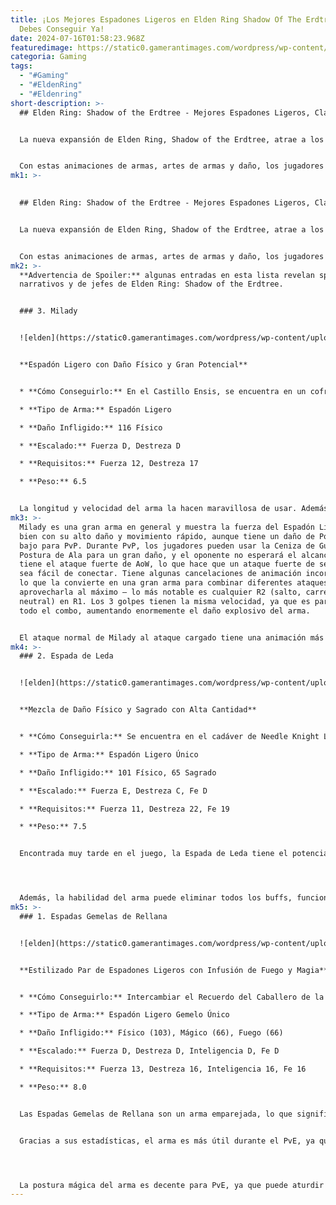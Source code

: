 ```yaml
---
title: ¡Los Mejores Espadones Ligeros en Elden Ring Shadow Of The Erdtree que
  Debes Conseguir Ya!
date: 2024-07-16T01:58:23.968Z
featuredimage: https://static0.gamerantimages.com/wordpress/wp-content/uploads/2024/07/elden-ring-shadow-of-the-erdtree-best-light-greatswords-ranked.jpg?q=49&fit=crop&w=1100&h=618&dpr=2
categoria: Gaming
tags:
  - "#Gaming"
  - "#EldenRing"
  - "#Eldenring"
short-description: >-
  ## Elden Ring: Shadow of the Erdtree - Mejores Espadones Ligeros, Clasificados


  La nueva expansión de Elden Ring, Shadow of the Erdtree, atrae a los jugadores de vuelta al juego con la promesa de nuevas armas para blandir, armaduras para llevar, áreas para explorar y jefes para derrotar. Entre el nuevo arsenal, el tipo de arma Espadón Ligero destaca para muchos jugadores.


  Con estas animaciones de armas, artes de armas y daño, los jugadores pueden reclamar la victoria tanto en PvE como en PvP con estilo. Los Espadones Ligeros varían
mk1: >-
  

  ## Elden Ring: Shadow of the Erdtree - Mejores Espadones Ligeros, Clasificados


  La nueva expansión de Elden Ring, Shadow of the Erdtree, atrae a los jugadores de vuelta al juego con la promesa de nuevas armas para blandir, armaduras para llevar, áreas para explorar y jefes para derrotar. Entre el nuevo arsenal, el tipo de arma Espadón Ligero destaca para muchos jugadores.


  Con estas animaciones de armas, artes de armas y daño, los jugadores pueden reclamar la victoria tanto en PvE como en PvP con estilo. Los Espadones Ligeros varían desde ser infusibles, tener múltiples daños elementales y una arma única con una ceniza de guerra exclusiva (y rápida) que purga buffs.
mk2: >-
  **Advertencia de Spoiler:** algunas entradas en esta lista revelan spoilers
  narrativos y de jefes de Elden Ring: Shadow of the Erdtree.


  ### 3. Milady


  ![elden](https://static0.gamerantimages.com/wordpress/wp-content/uploads/2024/07/milady.jpg?q=70&fit=crop&w=1500&dpr=1 "elden")


  **Espadón Ligero con Daño Físico y Gran Potencial**


  * **Cómo Conseguirlo:** En el Castillo Ensis, se encuentra en un cofre en la cima de una torre de vigilancia.

  * **Tipo de Arma:** Espadón Ligero

  * **Daño Infligido:** 116 Físico

  * **Escalado:** Fuerza D, Destreza D

  * **Requisitos:** Fuerza 12, Destreza 17

  * **Peso:** 6.5


  La longitud y velocidad del arma la hacen maravillosa de usar. Además, el gran paso hacia adelante en cada ataque aumenta su alcance. El ataque fuerte es rápido tanto en el inicio como en el enfriamiento. Es bueno para cenizas de empuje y cenizas de corte, lo que lo hace sólido para cualquier infusión. Milady fue diseñada para ser usada con efectos de estado como frío o sangrado, y funciona genial con el Talismán de la Insignia de Espada Alada. Con una infusión de calidad de 55 en Fuerza y 55 en Destreza — con la Insignia de Espada Alada Podrida, el Talismán de la Prótesis de Millicent y la Lágrima Agrietada Espinosa — el jugador puede alcanzar alrededor de 900 AR sin buffs. Otras opciones fuertes incluyen el Talismán de la Cresta Filigrana de Caria, el Talismán de Shard of Alexander, el Talismán de Bendición Azul y el Talismán de Camafeo de Rellana.
mk3: >-
  Milady es una gran arma en general y muestra la fuerza del Espadón Ligero muy
  bien con su alto daño y movimiento rápido, aunque tiene un daño de Poise muy
  bajo para PvP. Durante PvP, los jugadores pueden usar la Ceniza de Guerra de
  Postura de Ala para un gran daño, y el oponente no esperará el alcance que
  tiene el ataque fuerte de AoW, lo que hace que un ataque fuerte de seguimiento
  sea fácil de conectar. Tiene algunas cancelaciones de animación incorporadas,
  lo que la convierte en una gran arma para combinar diferentes ataques y
  aprovecharla al máximo — lo más notable es cualquier R2 (salto, carrera,
  neutral) en R1. Los 3 golpes tienen la misma velocidad, ya que es parte de
  todo el combo, aumentando enormemente el daño explosivo del arma.


  El ataque normal de Milady al ataque cargado tiene una animación más corta, por lo que si el jugador necesita iniciar un ataque rápido contra un enemigo sin armadura, stunear con un ataque normal le da tiempo suficiente para ejecutar un ataque cargado muy rápido. El ataque cargado en carrera tiene una animación de transición a otro ataque cargado, por lo que los jugadores pueden hacer dos ataques fuertes muy rápidos en sucesión con 4 golpes en total — y un jugador puede hacer todo esto en rápida sucesión si tiene suficiente stamina.
mk4: >-
  ### 2. Espada de Leda


  ![elden](https://static0.gamerantimages.com/wordpress/wp-content/uploads/2024/07/leda-sword.jpg?q=70&fit=crop&w=1500&dpr=1 "elden")


  **Mezcla de Daño Físico y Sagrado con Alta Cantidad**


  * **Cómo Conseguirla:** Se encuentra en el cadáver de Needle Knight Leda en Enir-Ilim junto con la Armadura de Leda después de derrotar a ella y al resto de los seguidores de Miquella.

  * **Tipo de Arma:** Espadón Ligero Único

  * **Daño Infligido:** 101 Físico, 65 Sagrado

  * **Escalado:** Fuerza E, Destreza C, Fe D

  * **Requisitos:** Fuerza 11, Destreza 22, Fe 19

  * **Peso:** 7.5


  Encontrada muy tarde en el juego, la Espada de Leda tiene el potencial de ser el arma definitoria para una construcción. La Ceniza de Guerra incorporada del arma, Needle Piercer, escala con el AR del jugador en lugar de su estadística de Fe, y las agujas mismas infligen daño de perforación (y pueden ser potenciadas por el Talismán de la Lanza). Incluso si no se usan ambas manos, el jugador puede fácilmente activar efectos de golpe múltiple (Insignia de Espada Alada Podrida, Prótesis de Millicent, Lágrima Agrietada Espinosa) usando el excelente conjunto de movimientos del Espadón Ligero y potencialmente eludir el daño relativamente bajo de Needle Piercer gracias a su rápida velocidad de lanzamiento.




  Además, la habilidad del arma puede eliminar todos los buffs, funcionando básicamente como la Incantación de la Ley de Regresión mientras también inflige daño. El arma está mucho más inclinada hacia el escalado en Destreza que en Fe, pero se defiende bastante bien contra el contenido del DLC en +10 incluso sin una construcción optimizada. Su Ceniza de Guerra tiene un área de impacto en el golpe del arma también y hace un gran daño para lo rápido y permisivo que es. Su mini-efecto de la Ley de Regresión entra en juego contra enemigos que usan buffs como los Soldados de Messmer, y puede ser bastante potente en PvP.
mk5: >-
  ### 1. Espadas Gemelas de Rellana


  ![elden](https://static0.gamerantimages.com/wordpress/wp-content/uploads/2024/07/rellana-twin-blades.jpg?q=70&fit=crop&w=1500&dpr=1 "elden")


  **Estilizado Par de Espadones Ligeros con Infusión de Fuego y Magia**


  * **Cómo Conseguirlo:** Intercambiar el Recuerdo del Caballero de la Luna Gemela con Enia en la Mesa Redonda para recibir esta arma.

  * **Tipo de Arma:** Espadón Ligero Gemelo Único

  * **Daño Infligido:** Físico (103), Mágico (66), Fuego (66)

  * **Escalado:** Fuerza D, Destreza D, Inteligencia D, Fe D

  * **Requisitos:** Fuerza 13, Destreza 16, Inteligencia 16, Fe 16

  * **Peso:** 8.0


  Las Espadas Gemelas de Rellana son un arma emparejada, lo que significa que el jugador solo necesita una copia para blandirlas a dos manos. El uso de la espada depende de la mano en que se blanda. Esto permite a las construcciones dedicadas a Inteligencia o Fe usar solo la espada que se adapte a su construcción y potencialmente combinarla con una infusión de Milady en la otra mano. Sin embargo, esto también significa que no se puede usar a dos manos para utilizar un par de espadas de Inteligencia. El arma de la mano izquierda siempre será la hoja de Fuego (Fe), incluso si se equipan dos juegos de las Espadas Gemelas de Rellana.


  Gracias a sus estadísticas, el arma es más útil durante el PvE, ya que la postura de fuego puede destruir incluso al Avatar del Scadutree si el jugador logra acertar justo en la cabeza. Un jugador puede potencialmente casi eliminar a un enemigo con solo 50 de Fe y al nivel 10.




  La postura mágica del arma es decente para PvE, ya que puede aturdir a la mayoría de los enemigos y funciona bien como una herramienta de control de multitudes o para acabar con un enemigo a media distancia. El arma obtiene escalado C en las cuatro estadísticas, pero no obtiene mucho escalado de Inteligencia y Fe fuera de la Ceniza de Guerra. En general, es un arma estilizada que puede ser muy útil para escenarios de PvE que podrían ser demasiado difíciles de manejar en el contenido descargable, ya que tanto los nuevos jugadores como los veteranos aún están explorando el contenido de la expansión del juego.
---
```


